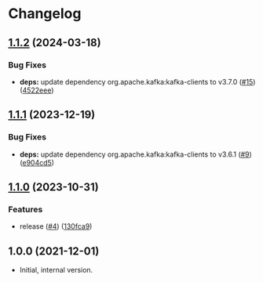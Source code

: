 # Changelog

## [1.1.2](https://github.com/statnett/k3a-prompt-login-module/compare/v1.1.1...v1.1.2) (2024-03-18)


### Bug Fixes

* **deps:** update dependency org.apache.kafka:kafka-clients to v3.7.0 ([#15](https://github.com/statnett/k3a-prompt-login-module/issues/15)) ([4522eee](https://github.com/statnett/k3a-prompt-login-module/commit/4522eee5af013b84f1d952d9c7f9531f317b4bfc))

## [1.1.1](https://github.com/statnett/k3a-prompt-login-module/compare/v1.1.0...v1.1.1) (2023-12-19)


### Bug Fixes

* **deps:** update dependency org.apache.kafka:kafka-clients to v3.6.1 ([#9](https://github.com/statnett/k3a-prompt-login-module/issues/9)) ([e904cd5](https://github.com/statnett/k3a-prompt-login-module/commit/e904cd5621078b0f1a1f94b62083c87fb7475469))

## [1.1.0](https://github.com/statnett/k3a-prompt-login-module/compare/v1.0.4...v1.1.0) (2023-10-31)


### Features

* release ([#4](https://github.com/statnett/k3a-prompt-login-module/issues/4)) ([130fca9](https://github.com/statnett/k3a-prompt-login-module/commit/130fca9cff1991fa59c1a1232956a51e81465644))

## 1.0.0 (2021-12-01)

* Initial, internal version.

